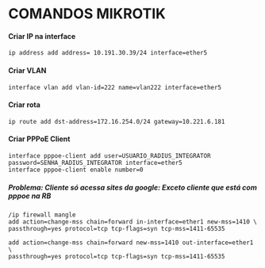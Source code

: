 # COMANDOS MIKROTIK
#### Criar IP na interface    

	ip address add address= 10.191.30.39/24 interface=ether5
#### Criar VLAN   

	interface vlan add vlan-id=222 name=vlan222 interface=ether5
#### Criar rota    

	ip route add dst-address=172.16.254.0/24 gateway=10.221.6.181
#### Criar PPPoE Client    

	interface pppoe-client add user=USUARIO_RADIUS_INTEGRATOR password=SENHA_RADIUS_INTEGRATOR interface=ether5
	interface pppoe-client enable number=0
##### Problema: Cliente só acessa sites da google: Exceto cliente que está com pppoe na RB    

    /ip firewall mangle
    add action=change-mss chain=forward in-interface=ether1 new-mss=1410 \    
    passthrough=yes protocol=tcp tcp-flags=syn tcp-mss=1411-65535

    add action=change-mss chain=forward new-mss=1410 out-interface=ether1 \   
    passthrough=yes protocol=tcp tcp-flags=syn tcp-mss=1411-65535